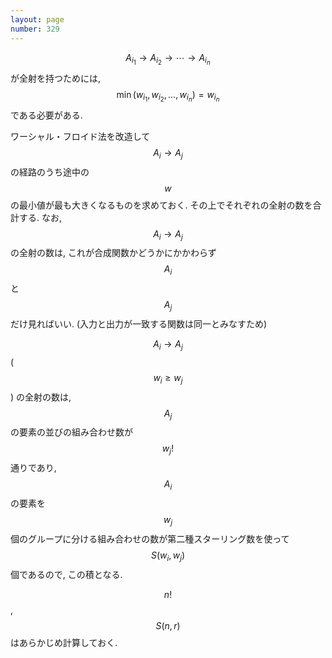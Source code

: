 ```yaml
---
layout: page
number: 329
---
```

$$ A_{i_1} \rightarrow A_{i_2} \rightarrow \cdots \rightarrow A_{i_n} $$ が全射を持つためには, $$ \min(w_{i_1}, w_{i_2}, \dots, w_{i_n}) = w_{i_n} $$ である必要がある.

ワーシャル・フロイド法を改造して $$ A_i \rightarrow A_j $$ の経路のうち途中の $$ w $$ の最小値が最も大きくなるものを求めておく. その上でそれぞれの全射の数を合計する. なお, $$ A_i \rightarrow A_j $$ の全射の数は, これが合成関数かどうかにかかわらず $$ A_i $$ と $$ A_j $$ だけ見ればいい. (入力と出力が一致する関数は同一とみなすため)

$$ A_i \rightarrow A_j $$ ($$ w_i \geq w_j $$) の全射の数は, $$ A_j $$ の要素の並びの組み合わせ数が $$ w_j! $$ 通りであり, $$ A_i $$ の要素を $$ w_j $$ 個のグループに分ける組み合わせの数が第二種スターリング数を使って $$ S(w_i, w_j) $$ 個であるので, この積となる.

$$ n! $$, $$ S(n, r) $$ はあらかじめ計算しておく.
